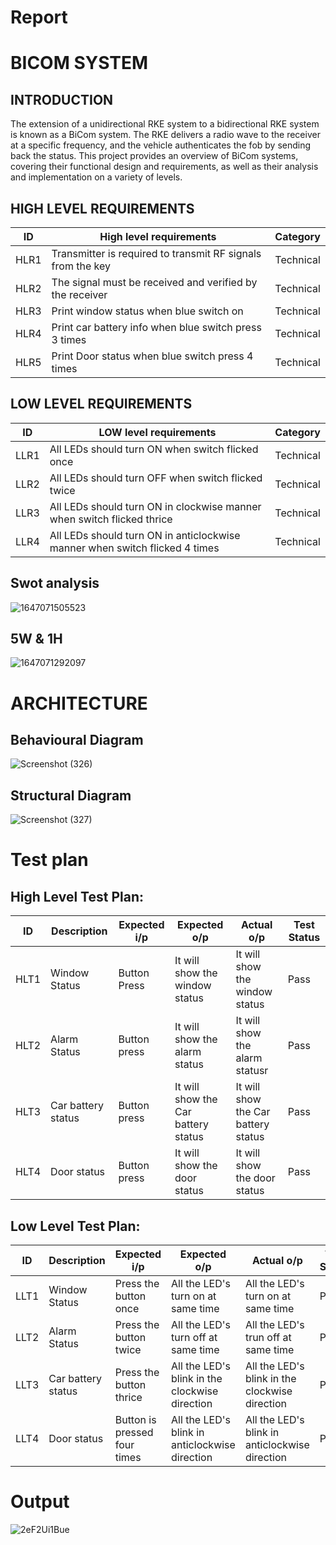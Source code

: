 # Report

# BICOM SYSTEM


## INTRODUCTION
The extension of a unidirectional RKE system to a bidirectional RKE system is known as a BiCom system. The RKE delivers a radio wave to the receiver at a specific frequency, and the vehicle authenticates the fob by sending back the status. This project provides an overview of BiCom systems, covering their functional design and requirements, as well as their analysis and implementation on a variety of levels.

## HIGH LEVEL REQUIREMENTS
|ID|High level requirements| Category |
|-|------------------------| ------- |
|HLR1|Transmitter is required to transmit RF signals from the key|Technical|
|HLR2|The signal must be received and verified by the receiver|Technical|
|HLR3|Print window status when blue switch on|Technical|
|HLR4|Print car battery info when blue switch press 3 times|Technical|
|HLR5|Print Door status when blue switch press 4 times|Technical|

## LOW LEVEL REQUIREMENTS
|ID|LOW level requirements| Category |
|-|------------------------| ------- |
|LLR1|All LEDs should turn ON when switch flicked once|Technical|
|LLR2|All LEDs should turn OFF when switch flicked twice|Technical|
|LLR3|All LEDs should turn ON in clockwise manner when switch flicked thrice|Technical|
|LLR4|All LEDs should turn ON in anticlockwise manner when switch flicked 4 times|Technical|

## Swot analysis
![1647071505523](https://user-images.githubusercontent.com/46928815/158009280-fd2f7251-e6dd-43e2-8f21-0174c8381c74.png)

## 5W & 1H
![1647071292097](https://user-images.githubusercontent.com/46928815/158009185-bc6fc445-d49c-4fda-9cab-2b3df7dd711b.png)

# ARCHITECTURE
## Behavioural Diagram
![Screenshot (326)](https://user-images.githubusercontent.com/98874243/157909698-7c2cd9a6-c22e-474c-8ffa-bcc16a9201a3.png)
## Structural Diagram
![Screenshot (327)](https://user-images.githubusercontent.com/98874243/157909809-698e88f2-88a0-454f-882b-ea7634836501.png)

# Test plan

## High Level Test Plan:

| ID | Description | Expected i/p | Expected o/p | Actual o/p | Test Status |
| ----- | ----- | ------- |  ------- | ----- | ----- |
|HLT1|Window Status|Button Press|It will show the window status|It will show the window status|Pass|
|HLT2|Alarm Status|Button press|It will show the alarm status|It will show the alarm statusr|Pass|
|HLT3|Car battery status|Button press|It will show the Car battery status|It will show the Car battery status|Pass|
|HLT4|Door status|Button press|It will show the door status|It will show the door status|Pass|

## Low Level Test Plan:

| ID | Description | Expected i/p | Expected o/p | Actual o/p | Test Status |
| ----- | ----- | ------- |  ------- | ----- | ----- |
|LLT1|Window Status|Press the button once|All the LED's turn on at same time|All the LED's turn on at same time|Pass|
|LLT2|Alarm Status|Press the button twice|All the LED's turn off at same time|All the LED's trun off at same time|Pass|
|LLT3|Car battery status|Press the button thrice|All the LED's blink in the clockwise direction|All the LED's blink in the clockwise direction|Pass|
|LLT4|Door status|Button is pressed four times|All the LED's blink in anticlockwise direction|All the LED's blink in anticlockwise direction|Pass|

# Output
![2eF2Ui1Bue](https://user-images.githubusercontent.com/46928815/158012545-739f7ac2-5612-45b8-902c-e03047d121dc.gif)

